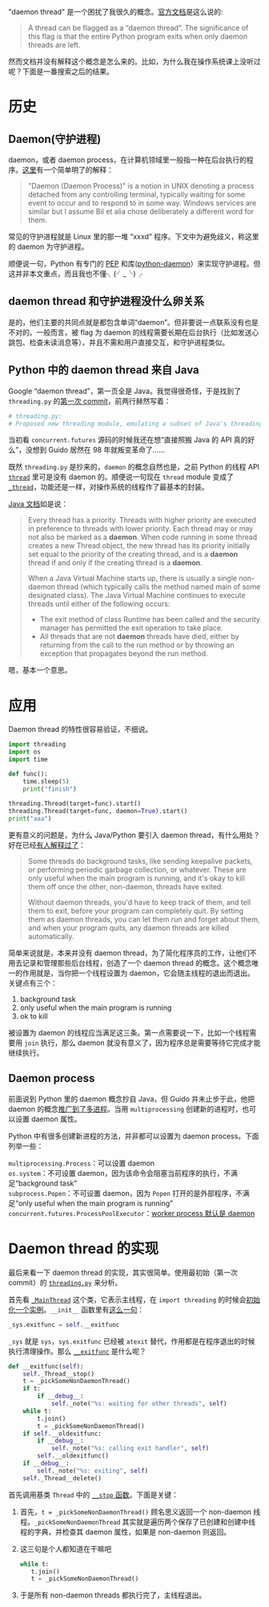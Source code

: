 "daemon thread" 是一个困扰了我很久的概念。[官方文档][1]是这么说的:

> A thread can be flagged as a “daemon thread”. The significance of this flag is that the entire Python program exits when only daemon threads are left. 

然而文档并没有解释这个概念是怎么来的。比如，为什么我在操作系统课上没听过呢？下面是一番搜索之后的结果。

# 历史
## Daemon(守护进程)
daemon，或者 daemon process，在计算机领域里一般指一种在后台执行的程序。[这里][3]有一个简单明了的解释：
> "Daemon (Daemon Process)" is a notion in UNIX denoting a process detached from any controlling terminal, typically waiting for some event to occur and to respond to in some way. Windows services are similar but I assume Bil et alia chose deliberately a different word for them. 

常见的守护进程就是 Linux 里的那一堆 “xxxd” 程序。下文中为避免歧义，称这里的 daemon 为守护进程。

顺便说一句，Python 有专门的 [PEP](http://www.python.org/dev/peps/pep-3143) 和库([python-daemon](https://pypi.python.org/pypi/python-daemon/)）来实现守护进程。但这并非本文重点，而且我也不懂╮(╯_╰)╭

## daemon thread 和守护进程没什么卵关系
是的，他们主要的共同点就是都包含单词“daemon”。但非要说一点联系没有也是不对的。一般而言，被 flag 为 daemon 的线程需要长期在后台执行（比如发送心跳包、检查未读消息等），并且不需和用户直接交互，和守护进程类似。

## Python 中的 daemon thread 来自 Java
Google “daemon thread”，第一页全是 Java。我觉得很奇怪，于是找到了 `threading.py` 的[第一次 commit][4]，前两行赫然写着：

```python
# threading.py:
# Proposed new threading module, emulating a subset of Java's threading model
```
当初看 `concurrent.futures` 源码的时候我还在想“直接照搬 Java 的 API 真的好么”，没想到 Guido 居然在 98 年就叛变革命了……

既然 `threading.py` 是抄来的，`daemon` 的概念自然也是，之前 Python 的线程 API [`thread`][5] 里可是没有 daemon 的。顺便说一句现在 `thread` module 变成了 [`_thread`][6]，功能还是一样，对操作系统的线程作了最基本的封装。

[Java 文档][7]如是说：
> Every thread has a priority. Threads with higher priority are executed in preference to threads with lower priority. Each thread may or may not also be marked as a **daemon**. When code running in some thread creates a new Thread object, the new thread has its priority initially set equal to the priority of the creating thread, and is a **daemon** thread if and only if the creating thread is a **daemon**.  
>
> When a Java Virtual Machine starts up, there is usually a single non-daemon thread (which typically calls the method named main of some designated class). The Java Virtual Machine continues to execute threads until either of the following occurs:  
> * The exit method of class Runtime has been called and the security manager has permitted the exit operation to take place.
> * All threads that are not **daemon** threads have died, either by returning from the call to the run method or by throwing an exception that propagates beyond the run method.

嗯，基本一个意思。

# 应用
Daemon thread 的特性很容易验证，不细说。

```python
import threading
import os
import time

def func():
    time.sleep(5)
    print("finish")
    
threading.Thread(target=func).start()
threading.Thread(target=func, daemon=True).start()
print("aaa")
```
更有意义的问题是，为什么 Java/Python 要引入 daemon thread，有什么用处？好在已经[有人解释过了][8]：

>Some threads do background tasks, like sending keepalive packets, or performing periodic garbage collection, or whatever. These are only useful when the main program is running, and it's okay to kill them off once the other, non-daemon, threads have exited.  
> 
> Without daemon threads, you'd have to keep track of them, and tell them to exit, before your program can completely quit. By setting them as daemon threads, you can let them run and forget about them, and when your program quits, any daemon threads are killed automatically.

简单来说就是，本来并没有 daemon thread，为了简化程序员的工作，让他们不用去记录和管理那些后台线程，创造了一个 daemon thread 的概念。这个概念唯一的作用就是，当你把一个线程设置为 daemon，它会随主线程的退出而退出。关键点有三个：

1. background task
2. only useful when the main program is running
3. ok to kill

被设置为 daemon 的线程应当满足这三条。第一点需要说一下，比如一个线程需要用 `join` 执行，那么 daemon 就没有意义了，因为程序总是需要等待它完成才能继续执行。

## Daemon process
前面说到 Python 里的 daemon 概念抄自 Java，但 Guido 并未止步于此，他把 daemon 的概念[推广到了多进程][9]。当用 `multiprocessing` 创建新的进程时，也可以设置 daemon 属性。

Python 中有很多创建新进程的方法，并非都可以设置为 daemon process。下面列举一些：

`multiprocessing.Process`：可以设置 daemon  
`os.system`：不可设置 daemon，因为该命令会阻塞当前程序的执行，不满足“background task”  
`subprocess.Popen`：不可设置 daemon，因为 `Popen` 打开的是外部程序，不满足“only useful when the main program is running”  
`concurrent.futures.ProcessPoolExecutor`：[worker process 默认是 daemon][10]

# Daemon thread 的实现
最后来看一下 daemon thread 的实现，其实很简单。使用最初始（第一次commit）的 [`threading.py`][11] 来分析。

首先看 [`_MainThread`][12] 这个类，它表示主线程，在 `import threading` 的时候会[初始化一个实例][13]。`__init__` 函数里有[这么一句][14]：

```python
_sys.exitfunc = self.__exitfunc
```
`_sys` 就是 `sys`，`sys.exitfunc` 已经被 `atexit` 替代，作用都是在程序退出的时候执行清理操作。那么 [`__exitfunc`][15] 是什么呢？

```python
def __exitfunc(self):
    self._Thread__stop()
    t = _pickSomeNonDaemonThread()
    if t:
        if __debug__:
            self._note("%s: waiting for other threads", self)
    while t:
        t.join()
        t = _pickSomeNonDaemonThread()
    if self.__oldexitfunc:
        if __debug__:
            self._note("%s: calling exit handler", self)
        self.__oldexitfunc()
    if __debug__:
        self._note("%s: exiting", self)
    self._Thread__delete()
```
首先调用基类 `Thread` 中的 [`__stop` 函数][16]。下面是关键：

1. 首先，`t = _pickSomeNonDaemonThread()` 顾名思义返回一个 non-daemon 线程。`_pickSomeNonDaemonThread` 其实就是遍历两个保存了已创建和创建中线程的字典，并检查其 daemon 属性，如果是 non-daemon 则返回。
2. 这三句是个人都知道在干嘛吧

   ```python
   while t:
      t.join()
      t = _pickSomeNonDaemonThread()
   ```
3. 于是所有 non-daemon threads 都执行完了，主线程退出。

[1]: https://docs.python.org/3/library/threading.html#thread-objects
[2]: https://en.wikipedia.org/wiki/Daemon_(computing)
[3]: https://community.oracle.com/thread/1547102
[4]: https://github.com/python-git/python/commit/9ab4b7ee2daef59044647d43a6f43c19721de8cf
[5]: https://docs.python.org/release/1.5/lib/node98.html#SECTION008400000000000000000
[6]: https://docs.python.org/3/library/_thread.html
[7]: http://docs.oracle.com/javase/6/docs/api/java/lang/Thread.html
[8]: http://stackoverflow.com/a/190017/2142577
[9]: https://docs.python.org/3/library/multiprocessing.html#multiprocessing.Process.daemon
[10]: https://hg.python.org/cpython/file/3.5/Lib/concurrent/futures/process.py#l62
[11]: https://github.com/python-git/python/blob/9ab4b7ee2daef59044647d43a6f43c19721de8cf/Lib/threading.py
[12]: https://github.com/python-git/python/blob/9ab4b7ee2daef59044647d43a6f43c19721de8cf/Lib/threading.py#L457
[13]: https://github.com/python-git/python/blob/9ab4b7ee2daef59044647d43a6f43c19721de8cf/Lib/threading.py#L545
[14]: https://github.com/python-git/python/blob/9ab4b7ee2daef59044647d43a6f43c19721de8cf/Lib/threading.py#L469
[15]: https://github.com/python-git/python/blob/9ab4b7ee2daef59044647d43a6f43c19721de8cf/Lib/threading.py#L474-L489
[16]: https://github.com/python-git/python/blob/9ab4b7ee2daef59044647d43a6f43c19721de8cf/Lib/threading.py#L394

